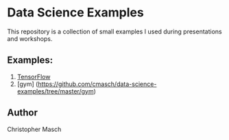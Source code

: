 # Data Science Examples
This repository is a collection of small examples I used during presentations and workshops.

## Examples:
1) [TensorFlow]( https://github.com/cmasch/data-science-examples/tree/master/tensorflow)
2) [gym] (https://github.com/cmasch/data-science-examples/tree/master/gym)

## Author
Christopher Masch